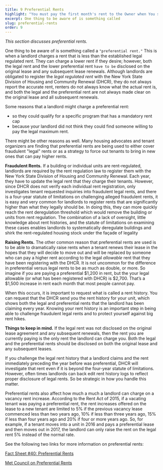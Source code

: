 ```yaml
---
title: 9 Preferential Rents
highlight: "You must pay the first month's rent to the Owner when You sign this Lease if the lease begins on the first day of the month."
excerpt: One thing to be aware of is something called
slug: preferential-rents
order: 9
---
```


_This section discusses preferential rents._

One thing to be aware of is something called a `"preferential rent."` This is when a landlord charges a rent that is less than the established legal regulated rent. They can charge a lower rent if they desire; however, both the legal rent and the lower preferential rent `have to be` disclosed on the original lease and any subsequent lease renewals. Although landlords are obligated to register the *legal regulated rent* with the New York State Division of Housing and Community Renewal (DHCR), they do not always report the accurate rent, renters do not always know what the actual rent is, and both the legal and the preferential rent are not always made clear on the original lease and all subsequent renewals.

Some reasons that a landlord might charge a preferential rent: 

- so they could qualify for a specific program that has a mandatory rent cap
- because your landlord did not think they could find someone willing to pay the legal maximum rent.

There might be other reasons as well. Many housing advocates and tenant organizers are finding that preferential rents are being used to either cover fraudulent "legal" rents or as a strategy to force out tenants to bring in new ones that can pay higher rents.

**Fraudulent Rents.** If a building or individual units are rent-regulated, landlords are required by the rent regulation law to register them with the New York State Division of Housing and Community Renewal. Each year, they have to update the legal rent that they charge their tenants. However, since DHCR does not verify each individual rent registration, only investigates tenant requested inquiries into fraudulent legal rents, and there is a four-year statute of limitations on challenging alleged fraudulent rents, it is easy and very common for landlords to register rents that are significantly higher than what they legally should be. In doing this, they can more quickly reach the rent deregulation threshold which would remove the building or units from rent regulation. The combination of a lack of oversight, little knowledge about rent histories, and the statute of limitations on examining these cases enables landlords to systematically deregulate buildings and shirk the rent-regulated housing stock under the façade of legality

**Raising Rents.** The other common reason that preferential rents are used is to be able to dramatically raise rents when a tenant renews their lease in the hopes that they will decide to move out and will be replaced by someone who can pay a higher rent according to the legal *allowable* rent that they have been registering with the DHCR. It is not uncommon for the difference in preferential versus legal rents to be as much as double, or more. So imagine if you are paying a preferential $1,200 in rent, but the your legal allowable (or what has been registered with DHCR) is $2,700. That’s a $1,500 increase in rent each month that most people cannot pay.

When this occurs, it is important to request what is called a rent history. You can request that the DHCR send you the rent history for your unit, which shows both the legal and preferential rents that the landlord has been claiming every year. Knowing your rent history is an important step in being able to challenge fraudulent legal rents and to protect yourself against big rent hikes.

**Things to keep in mind.** If the legal rent was not disclosed on the original lease agreement and any subsequent renewals, then the rent you are currently paying is the only rent the landlord can charge you. Both the legal and the preferential rents should be disclosed on both the original lease and any subsequent leases.

If you challenge the legal rent history that a landlord claims and the rent immediately preceding the year before was preferential, DHCR will investigate that rent even if it is beyond the four-year statute of limitations. However, often times landlords can back edit rent history logs to reflect proper disclosure of legal rents. So be strategic in how you handle this matter.

Preferential rents also affect how much a much a landlord can charge on a vacancy rent increase. According to the Rent Act of 2015, if a vacating tenant was paying a preferential rent, the rent increases offered on the lease to a new tenant are limited to 5% if the previous vacancy lease commenced less than two years ago, 10% if less than three years ago, 15% if less than four years ago and 20% if four or more years ago. So, for example, if a tenant moves into a unit in 2016 and pays a preferential lease and then moves out in 2017, the landlord can only raise the rent on the legal rent 5% instead of the normal rate.

See the following two links for more information on preferential rents:

[Fact Sheet #40: Preferential Rents](https://hcr.ny.gov/system/files/documents/2018/09/orafac40.pdf)

[Met Council on Preferential Rents](http://metcouncilonhousing.org/help_and_answers/preferential_rents)

